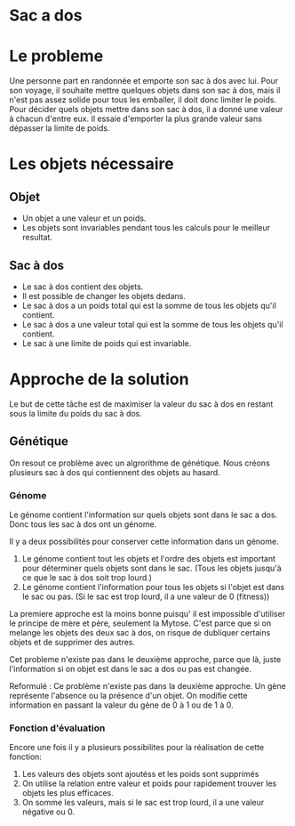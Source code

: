 # Sac a dos

# Le probleme
Une personne part en randonnée et emporte son sac à dos avec lui. Pour son voyage, il souhaite mettre quelques objets dans son sac à dos, mais il n'est pas assez solide pour tous les emballer, il doit donc limiter le poids.
Pour décider quels objets mettre dans son sac à dos, il a donné une valeur à chacun d'entre eux. Il essaie d'emporter la plus grande valeur sans dépasser la limite de poids.

# Les objets nécessaire
## Objet
- Un objet a une valeur et un poids. 
- Les objets sont invariables pendant tous les calculs pour le meilleur resultat.
## Sac à dos
- Le sac à dos contient des objets. 
- Il est possible de changer les objets dedans.
- Le sac à dos a un poids total qui est la somme de tous les objets qu'il contient.
- Le sac à dos a une valeur total qui est la somme de tous les objets qu'il contient.
- Le sac à une limite de poids qui est invariable.

# Approche de la solution
Le but de cette tâche est de maximiser la valeur du sac à dos en restant sous la limite du poids du sac à dos.

## Génétique
On resout ce problème avec un algrorithme de génétique.
Nous créons plusieurs sac à dos qui contiennent des objets au hasard.

### Génome
Le génome contient l'information sur quels objets sont dans le sac a dos. Donc tous les sac à dos ont un génome.

Il y a deux possibilités pour conserver cette information dans un génome.
1. Le génome contient tout les objets et l'ordre des objets est important pour déterminer quels objets sont dans le sac. (Tous les objets jusqu'à ce que le sac à dos soit trop lourd.)
2. Le génome contient l'information pour tous les objets si l'objet est dans le sac ou pas. (Si le sac est trop lourd, il a une valeur de 0 (fitness))

La premiere approche est la moins bonne puisqu' il est impossible d'utiliser le principe de mère et père, seulement la Mytose. C'est parce que si on melange les objets des deux sac à dos, on risque de dubliquer certains objets et de supprimer des autres.

Cet probleme n'existe pas dans le deuxième approche, parce que là, juste l'information si on objet est dans le sac a dos ou pas est changée.

Reformulé : 
Ce problème n'existe pas dans la deuxième approche. Un gène représente l'absence ou la présence d'un objet. On modifie cette information en passant la valeur du gène de 0 à 1 ou de 1 à 0.

### Fonction d'évaluation
Encore une fois il y a plusieurs possibilites pour la réalisation de cette fonction:
1. Les valeurs des objets sont ajoutéss et les poids sont supprimés
2. On utilise la relation entre valeur et poids pour rapidement trouver les objets les plus efficaces.
3. On somme les valeurs, mais si le sac est trop lourd, il a une valeur négative ou 0.